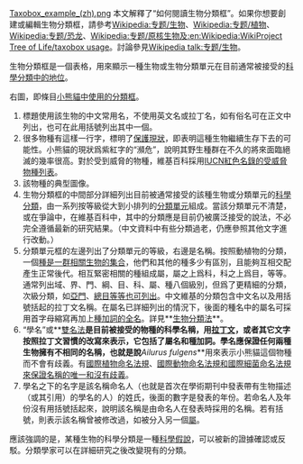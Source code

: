 [Taxobox_example_(zh).png](https://zh.wikipedia.org/wiki/File:Taxobox_example_\(zh\).png "fig:Taxobox_example_(zh).png")  本文解釋了“如何閱讀生物分類框”。如果你想要創建或編輯生物分類框，請參考[Wikipedia:专题/生物](https://zh.wikipedia.org/wiki/Wikipedia:专题/生物 "wikilink")、[Wikipedia:专题/植物](https://zh.wikipedia.org/wiki/Wikipedia:专题/植物 "wikilink")、[Wikipedia:专题/恐龙](https://zh.wikipedia.org/wiki/Wikipedia:专题/恐龙 "wikilink")、[Wikipedia:专题/原核生物及](https://zh.wikipedia.org/wiki/Wikipedia:专题/原核生物 "wikilink")[:en:Wikipedia:WikiProject Tree of Life/taxobox usage](https://zh.wikipedia.org/wiki/:en:Wikipedia:WikiProject_Tree_of_Life/taxobox_usage "wikilink")。討論參見[Wikipedia talk:专题/生物](https://zh.wikipedia.org/wiki/Wikipedia_talk:专题/生物 "wikilink")。

生物分類框是一個表格，用來顯示一種生物或生物分類單元在目前通常被接受的[科學分類中的地位](../Page/生物分類法.md "wikilink")。

右圖，即條目[小熊貓中使用的分類框](https://zh.wikipedia.org/wiki/小熊貓 "wikilink")。

1.  標題使用該生物的中文常用名，不使用英文名或拉丁名，如有俗名可在正文中列出，也可在此用括號列出其中一個。
2.  很多物種有這樣一行字，標明了[保護現狀](https://zh.wikipedia.org/wiki/保護現狀 "wikilink")，即表明這種生物繼續生存下去的可能性。小熊貓的現狀爲紫紅字的“瀕危”，說明其野生種群在不久的將來面臨絕滅的幾率很高。對於受到威脅的物種，維基百科採用[IUCN紅色名錄的受威脅物種列表](https://zh.wikipedia.org/wiki/IUCN紅色名錄 "wikilink")。
3.  該物種的典型圖像。
4.  生物分類框的中間部分詳細列出目前被通常接受的該種生物或分類單元的[科學分類](../Page/生物分類法.md "wikilink")，由一系列按等級從大到小排列的[分類單元](../Page/分類單元.md "wikilink")組成。當該分類單元不清楚，或在爭論中，在維基百科中，其中的分類應是目前仍被廣泛接受的說法，不必完全遵循最新的研究結果。（中文資料中有些分類過老，仍應參照其他文字進行改動。）
5.  分類單元框的左邊列出了分類單元的等級，右邊是名稱。按照動植物的分類，一個[種是一群相關生物的集合](https://zh.wikipedia.org/wiki/種_\(生物\) "wikilink")，他們和其他的種多少有區別，且能夠互相交配產生正常後代。相互緊密相關的種組成屬，屬之上爲科，科之上爲目，等等。通常列出域、界、門、綱、目、科、屬、種八個級別，但爲了更精細的分類，次級分類，如[亞門](https://zh.wikipedia.org/wiki/亞門 "wikilink")、[總目等等也可列出](https://zh.wikipedia.org/wiki/總目 "wikilink")。中文維基的分類包含中文名以及用括號括起的拉丁文名稱。在屬名已詳細列出的情況下，後面的種名中的屬名可採用首字母縮寫再加上[種加詞的全名](https://zh.wikipedia.org/wiki/種加詞 "wikilink")。詳見**[生物分類法](../Page/生物分類法.md "wikilink")**。
6.  “學名”或**[雙名法](https://zh.wikipedia.org/wiki/雙名法 "wikilink")**是目前被接受的物種的科學名稱，用[拉丁文](https://zh.wikipedia.org/wiki/拉丁文 "wikilink")，或者其它文字按照拉丁文習慣的改寫來表示，它包括了屬名和種加詞。學名應保證任何兩種生物擁有不相同的名稱，也就是說***Ailurus fulgens***用來表示小熊貓這個物種而不會有歧義。有[國際植物命名法規](https://zh.wikipedia.org/wiki/國際植物命名法規 "wikilink")、[國際動物命名法規和](https://zh.wikipedia.org/wiki/國際動物命名法規 "wikilink")[國際細菌命名法規來保證名稱的唯一和沒有歧義](https://zh.wikipedia.org/wiki/國際細菌命名法規 "wikilink")。
7.  學名之下的名字是該名稱命名人（也就是首次在學術期刊中發表帶有生物描述（或其引用）的學名的人）的姓氏，後面的數字是發表的年份。若命名人及年份沒有用括號括起來，說明該名稱是由命名人在發表時採用的名稱。若有括號，則表示該名稱曾被修改過，如被分入另一個[屬](https://zh.wikipedia.org/wiki/屬_\(生物\) "wikilink")。

應該強調的是，某種生物的科學分類是一種[科學假說](https://zh.wikipedia.org/wiki/假說 "wikilink")，可以被新的證據確認或反駁。分類學家可以在詳細研究之後改變現有的分類。